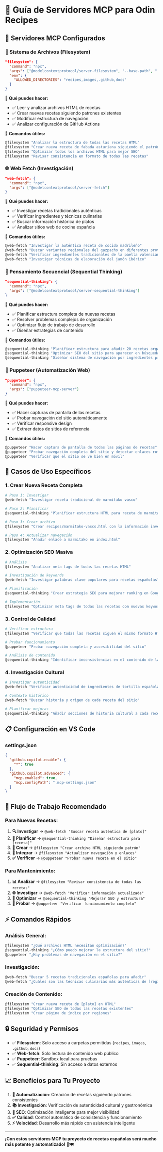 # 🔌 Guía de Servidores MCP para Odin Recipes

## 🎯 **Servidores MCP Configurados**

### **📁 Sistema de Archivos (Filesystem)**
```json
"filesystem": {
  "command": "npx",
  "args": ["@modelcontextprotocol/server-filesystem", "--base-path", "./"],
  "env": {
    "ALLOWED_DIRECTORIES": "recipes,images,.github,docs"
  }
}
```

**🔧 Qué puedes hacer:**
- ✅ Leer y analizar archivos HTML de recetas
- ✅ Crear nuevas recetas siguiendo patrones existentes
- ✅ Modificar estructura de navegación
- ✅ Analizar configuración de GitHub Actions

**💬 Comandos útiles:**
```bash
@filesystem "Analizar la estructura de todas las recetas HTML"
@filesystem "Crear nueva receta de fabada asturiana siguiendo el patrón de paella.html"
@filesystem "Optimizar todos los archivos HTML para mejor SEO"
@filesystem "Revisar consistencia en formato de todas las recetas"
```

### **🌐 Web Fetch (Investigación)**
```json
"web-fetch": {
  "command": "npx", 
  "args": ["@modelcontextprotocol/server-fetch"]
}
```

**🔧 Qué puedes hacer:**
- ✅ Investigar recetas tradicionales auténticas
- ✅ Verificar ingredientes y técnicas culinarias
- ✅ Buscar información histórica de platos
- ✅ Analizar sitios web de cocina española

**💬 Comandos útiles:**
```bash
@web-fetch "Investigar la auténtica receta de cocido madrileño"
@web-fetch "Buscar variantes regionales del gazpacho en diferentes provincias"
@web-fetch "Verificar ingredientes tradicionales de la paella valenciana"
@web-fetch "Investigar técnicas de elaboración del jamón ibérico"
```

### **🧠 Pensamiento Secuencial (Sequential Thinking)**
```json
"sequential-thinking": {
  "command": "npx",
  "args": ["@modelcontextprotocol/server-sequential-thinking"]
}
```

**🔧 Qué puedes hacer:**
- ✅ Planificar estructura completa de nuevas recetas
- ✅ Resolver problemas complejos de organización
- ✅ Optimizar flujo de trabajo de desarrollo
- ✅ Diseñar estrategias de contenido

**💬 Comandos útiles:**
```bash
@sequential-thinking "Planificar estructura para añadir 20 recetas organizadas por regiones"
@sequential-thinking "Optimizar SEO del sitio para aparecer en búsquedas de recetas españolas"
@sequential-thinking "Diseñar sistema de navegación por ingredientes principales"
```

### **🤖 Puppeteer (Automatización Web)**
```json
"puppeteer": {
  "command": "npx",
  "args": ["puppeteer-mcp-server"]
}
```

**🔧 Qué puedes hacer:**
- ✅ Hacer capturas de pantalla de las recetas
- ✅ Probar navegación del sitio automáticamente
- ✅ Verificar responsive design
- ✅ Extraer datos de sitios de referencia

**💬 Comandos útiles:**
```bash
@puppeteer "Hacer captura de pantalla de todas las páginas de recetas"
@puppeteer "Probar navegación completa del sitio y detectar enlaces rotos"
@puppeteer "Verificar que el sitio se ve bien en móvil"
```

## 🚀 **Casos de Uso Específicos**

### **1. Crear Nueva Receta Completa**
```bash
# Paso 1: Investigar
@web-fetch "Investigar receta tradicional de marmitako vasco"

# Paso 2: Planificar
@sequential-thinking "Planificar estructura HTML para receta de marmitako siguiendo patrones existentes"

# Paso 3: Crear archivo
@filesystem "Crear recipes/marmitako-vasco.html con la información investigada"

# Paso 4: Actualizar navegación
@filesystem "Añadir enlace a marmitako en index.html"
```

### **2. Optimización SEO Masiva**
```bash
# Análisis
@filesystem "Analizar meta tags de todas las recetas HTML"

# Investigación de keywords
@web-fetch "Investigar palabras clave populares para recetas españolas"

# Planificación
@sequential-thinking "Crear estrategia SEO para mejorar ranking en Google"

# Implementación
@filesystem "Optimizar meta tags de todas las recetas con nuevas keywords"
```

### **3. Control de Calidad**
```bash
# Verificar estructura
@filesystem "Verificar que todas las recetas siguen el mismo formato HTML"

# Probar funcionamiento
@puppeteer "Probar navegación completa y accesibilidad del sitio"

# Análisis de contenido
@sequential-thinking "Identificar inconsistencias en el contenido de las recetas"
```

### **4. Investigación Cultural**
```bash
# Investigar autenticidad
@web-fetch "Verificar autenticidad de ingredientes de tortilla española"

# Contexto histórico
@web-fetch "Buscar historia y origen de cada receta del sitio"

# Planificar mejoras
@sequential-thinking "Añadir secciones de historia cultural a cada receta"
```

## 📋 **Configuración en VS Code**

### **settings.json**
```json
{
  "github.copilot.enable": {
    "*": true
  },
  "github.copilot.advanced": {
    "mcp.enabled": true,
    "mcp.configPath": ".mcp-settings.json"
  }
}
```

## 🎯 **Flujo de Trabajo Recomendado**

### **Para Nuevas Recetas:**
1. **🔍 Investigar** → `@web-fetch "Buscar receta auténtica de [plato]"`
2. **🧠 Planificar** → `@sequential-thinking "Diseñar estructura para [receta]"`
3. **📁 Crear** → `@filesystem "Crear archivo HTML siguiendo patrón"`
4. **🔗 Integrar** → `@filesystem "Actualizar navegación y enlaces"`
5. **✅ Verificar** → `@puppeteer "Probar nueva receta en el sitio"`

### **Para Mantenimiento:**
1. **📊 Analizar** → `@filesystem "Revisar consistencia de todas las recetas"`
2. **🌐 Investigar** → `@web-fetch "Verificar información actualizada"`
3. **🎯 Optimizar** → `@sequential-thinking "Mejorar SEO y estructura"`
4. **🧪 Probar** → `@puppeteer "Verificar funcionamiento completo"`

## ⚡ **Comandos Rápidos**

### **Análisis General:**
```bash
@filesystem "¿Qué archivos HTML necesitan optimización?"
@sequential-thinking "¿Cómo puedo mejorar la estructura del sitio?"
@puppeteer "¿Hay problemas de navegación en el sitio?"
```

### **Investigación:**
```bash
@web-fetch "Buscar 5 recetas tradicionales españolas para añadir"
@web-fetch "¿Cuáles son las técnicas culinarias más auténticas de [región]?"
```

### **Creación de Contenido:**
```bash
@filesystem "Crear nueva receta de [plato] en HTML"
@filesystem "Optimizar SEO de todas las recetas existentes"
@filesystem "Crear página de índice por regiones"
```

## 🔒 **Seguridad y Permisos**

- ✅ **Filesystem**: Solo acceso a carpetas permitidas (`recipes`, `images`, `.github`, `docs`)
- ✅ **Web-fetch**: Solo lectura de contenido web público
- ✅ **Puppeteer**: Sandbox local para pruebas
- ✅ **Sequential-thinking**: Sin acceso a datos externos

## 📈 **Beneficios para Tu Proyecto**

1. **🔄 Automatización**: Creación de recetas siguiendo patrones consistentes
2. **📚 Investigación**: Verificación de autenticidad cultural y gastronómica
3. **🎯 SEO**: Optimización inteligente para mejor visibilidad
4. **✅ Calidad**: Control automático de consistencia y funcionamiento
5. **⚡ Velocidad**: Desarrollo más rápido con asistencia inteligente

---

**¡Con estos servidores MCP tu proyecto de recetas españolas será mucho más potente y automatizado!** 🚀🍽️